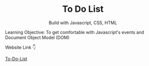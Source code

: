 <h1 align="center">To Do List</h1>

<p align="center">Build with Javascript, CSS, HTML</p>
<p>Learning Objective: To get comfortable with Javascript's events and Document Object Model (DOM)</p>
<p>Website Link 👇 </p> 
<a href="https://todolistweb.vercel.app/" >To-Do-List</a>
